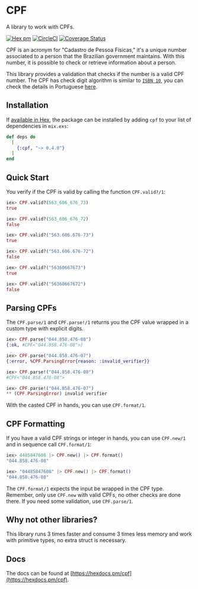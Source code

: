 # CPF

A library to work with CPFs.

[![Hex pm](https://img.shields.io/hexpm/v/cpf.svg?style=flat)](https://www.hex.pm/packages/cpf)
[![CircleCI](https://circleci.com/gh/ulissesalmeida/cpf/tree/master.svg?style=svg)](https://circleci.com/gh/ulissesalmeida/cpf/tree/master)
[![Coverage Status](https://coveralls.io/repos/github/ulissesalmeida/cpf/badge.svg?branch=master)](https://coveralls.io/github/ulissesalmeida/cpf?branch=master)

CPF is an acronym for "Cadastro de Pessoa Físicas," it's a unique number
associated to a person that the Brazilian government maintains. With this
number, it is possible to check or retrieve information about a person.

This library provides a validation that checks if the number is a valid CPF
number. The CPF has check digit algorithm is similar to
[`ISBN 10`](https://en.wikipedia.org/wiki/Check_digit#ISBN_10), you can check
the details in Portuguese [here](https://pt.wikipedia.org/wiki/Cadastro_de_pessoas_f%C3%ADsicas#C%C3%A1lculo_do_d%C3%ADgito_verificador).

## Installation

If [available in Hex](https://hex.pm/docs/publish), the package can be installed
by adding `cpf` to your list of dependencies in `mix.exs`:

```elixir
def deps do
  [
    {:cpf, "~> 0.4.0"}
  ]
end
```

## Quick Start

You verify if the CPF is valid by calling the function `CPF.valid?/1`:

```elixir
iex> CPF.valid?(563_606_676_73)
true

iex> CPF.valid?(563_606_676_72)
false

iex> CPF.valid?("563.606.676-73")
true

iex> CPF.valid?("563.606.676-72")
false

iex> CPF.valid?("56360667673")
true

iex> CPF.valid?("56360667672")
false
```

## Parsing CPFs

The `CPF.parse/1` and `CPF.parse!/1` returns you the CPF value wrapped in a
custom type with explicit digits.

```elixir
iex> CPF.parse("044.858.476-08")
{:ok, #CPF<"044.858.476-08">}

iex> CPF.parse("044.858.476-07")
{:error, %CPF.ParsingError{reason: :invalid_verifier}}

iex> CPF.parse!("044.858.476-08")
#CPF<"044.858.476-08">

iex> CPF.parse!("044.858.476-07")
** (CPF.ParsingError) invalid verifier
```

With the casted CPF in hands, you can use `CPF.format/1`.

## CPF Formatting

If you have a valid CPF strings or integer in hands, you can use `CPF.new/1` and
in sequence call `CPF.format/1`:

```elixir
iex> 4485847608 |> CPF.new() |> CPF.format()
"044.858.476-08"

iex> "04485847608" |> CPF.new() |> CPF.format()
"044.858.476-08"
```

The `CPF.format/1` expects the input be wrapped in the CPF type. Remember, only
use `CPF.new` with valid CPFs, no other checks are done there. If you need some
validation, use `CPF.parse/1`.

## Why not other libraries?

This library runs 3 times faster and consume 3 times less memory and work with
primitive types, no extra struct is necessary.

## Docs

The docs can be found at [https://hexdocs.pm/cpf](https://hexdocs.pm/cpf).
